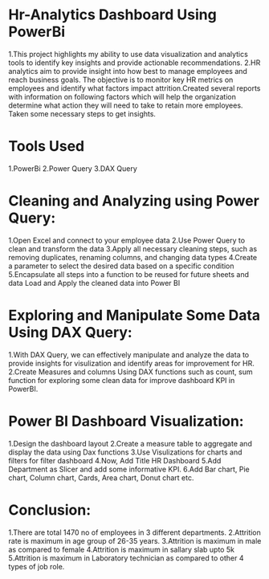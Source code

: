 # Hr-Analytics Dashboard Using PowerBi

1.This project highlights my ability to use data visualization and analytics tools to identify key insights and provide actionable recommendations.
2.HR analytics aim to provide insight into how best to manage employees and reach business goals. The objective is to monitor key HR metrics on employees and identify what factors impact attrition.Created several reports with information on following factors which will help the organization determine what action they will need to take to retain more employees. Taken some necessary steps to get insights.

# Tools Used
1.PowerBi
2.Power Query
3.DAX Query

# Cleaning and Analyzing using Power Query:
1.Open Excel and connect to your employee data
2.Use Power Query to clean and transform the data
3.Apply all necessary cleaning steps, such as removing duplicates, renaming columns, and changing data types
4.Create a parameter to select the desired data based on a specific condition
5.Encapsulate all steps into a function to be reused for future sheets and data
Load and Apply the cleaned data into Power BI

# Exploring and Manipulate Some Data Using DAX Query:
1.With DAX Query, we can effectively manipulate and analyze the data to provide insights for visulization and identify areas for improvement for HR.
2.Create Measures and columns Using DAX functions such as count, sum function for exploring some clean data for improve dashboard KPI in PowerBI.

# Power BI Dashboard Visualization:
1.Design the dashboard layout
2.Create a measure table to aggregate and display the data using Dax functions
3.Use Visulizations for charts and filters for filter dashboard
4.Now, Add Title HR Dashboard
5.Add Department as Slicer and add some informative KPI.
6.Add Bar chart, Pie chart, Column chart, Cards, Area chart, Donut chart etc.

# Conclusion:
1.There are total 1470 no of employees in 3 different departments.
2.Attrition rate is maximum in age group of 26-35 years.
3.Attrition is maximum in male as compared to  female
4.Attrition is maximum in sallary slab upto 5k
5.Attrition is maximum in Laboratory technician as compared to other 4 types of job role.


#
